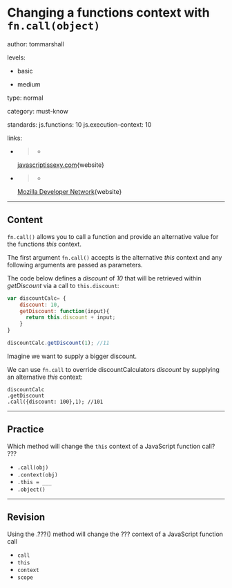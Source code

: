 # Changing a functions context with `fn.call(object)`
author: tommarshall

levels:

  - basic

  - medium

type: normal

category: must-know

standards:
  js.functions: 10
  js.execution-context: 10

links:

  - >-
    [javascriptissexy.com](http://javascriptissexy.com/javascript-apply-call-and-bind-methods-are-essential-for-javascript-professionals/){website}

  - >-
    [Mozilla Developer
    Network](https://developer.mozilla.org/en-US/docs/Web/JavaScript/Reference/Global_Objects/Function/call){website}

---
## Content

`fn.call()` allows you to call a function and provide an alternative value for the functions *this* context.

The first argument `fn.call()` accepts is the alternative *this* context and any following arguments are passed as parameters.

The code below defines a *discount* of *10* that will be retrieved within *getDiscount* via a call to `this.discount`:

```JavaScript
var discountCalc= {
    discount: 10,
    getDiscount: function(input){
      return this.discount + input;
    }
}

discountCalc.getDiscount(1); //11
```

Imagine we want to supply a bigger discount.

We can use `fn.call` to override discountCalculators *discount* by supplying an alternative *this* context:
```
discountCalc
.getDiscount
.call({discount: 100},1); //101
```
---
## Practice

Which method will change the `this` context of a JavaScript function call?
???

* `.call(obj)`
* `.context(obj)`
* `.this = ___`
* `.object()`

---
## Revision

Using the .???() method will change the ??? context of a JavaScript function call

* `call`
* `this`
* `context`
* `scope`

